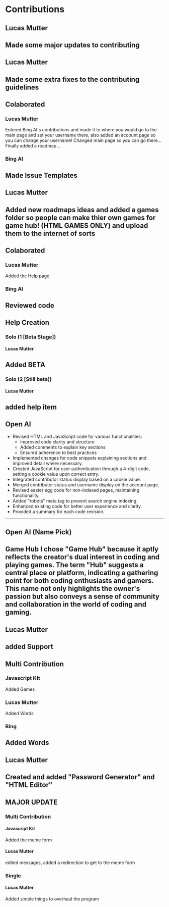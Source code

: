 # Contributions

## Lucas Mutter

Made some major updates to contributing
----------------------------------------

## Lucas Mutter

Made some extra fixes to the contributing guidelines
----------------------------------------

## Colaborated

### Lucas Mutter

Entered Bing AI's contributions and made it to where you would go to the main page and set your username there, also added an account page so you can change your username! Changed main page so you can go there... Finally added a roadmap...

### Bing AI

Made Issue Templates
----------------------------------------

## Lucas Mutter

Added new roadmaps ideas and added a games folder so people can make thier own games for game hub! (HTML GAMES ONLY) and upload them to the internet of sorts
----------------------------------------

## Colaborated

### Lucas Mutter

Added the Help page

### Bing AI

Reviewed code
----------------------------------------

## Help Creation

### Solo (1 [Beta Stage])

#### Lucas Mutter

Added BETA
--------

### Solo (2 [Still beta])

#### Lucas Mutter

added help item
----------------------------------------

## Open AI

- Revised HTML and JavaScript code for various functionalities:
  - Improved code clarity and structure
  - Added comments to explain key sections
  - Ensured adherence to best practices
- Implemented changes for code snippets explaining sections and improved detail where necessary.
- Created JavaScript for user authentication through a 4-digit code, setting a cookie value upon correct entry.
- Integrated contributor status display based on a cookie value.
- Merged contributor status and username display on the account page.
- Revised easter egg code for non-indexed pages, maintaining functionality.
- Added "robots" meta tag to prevent search engine indexing.
- Enhanced existing code for better user experience and clarity.
- Provided a summary for each code revision.

----------------------------------------

## Open AI (Name Pick)

**Game Hub**
  I chose "Game Hub" because it aptly reflects the creator's dual interest in coding and playing games. The term "Hub" suggests a central place or platform, indicating a gathering point for both coding enthusiasts and gamers. This name not only highlights the owner's passion but also conveys a sense of community and collaboration in the world of coding and gaming.
----------------------------------------

## Lucas Mutter

added Support
----------------------------------------

## Multi Contribution

### Javascript Kit

Added Games

### Lucas Mutter

Added Words

### Bing

Added Words
----------------------------------------

## Lucas Mutter

Created and added "Password Generator" and "HTML Editor"
----------------------------------------
## MAJOR UPDATE
### Multi Contribution
#### Javascript Kit
Added the meme form
#### Lucas Mutter
edited messages, added a redirection to get to the meme form
### Single
#### Lucas Mutter
Added simple things to overhaul the program